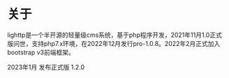 # 关于

lighttp是一个半开源的轻量级cms系统，基于php程序开发，2021年11月1.0正式版问世，支持php7.x环境，在2022年12月发行pro-1.0.8。2022年2月正式加入bootstrap v3前端框架。

2023年1月 发布正式版 1.2.0
